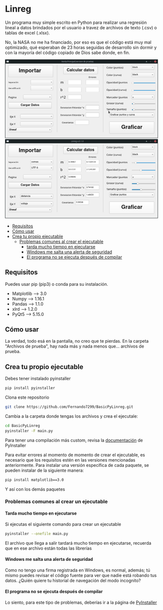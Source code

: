 # Linreg
Un programa muy simple escrito en Python para realizar una regresión lineal a datos brindados por el usuario a travez de archivos de texto (.csv) o tablas de excel (.xlsx). 

No, la NASA no me ha financiado, por eso es que el código está muy mal optimizado, qué esperaban de 23 horas seguidas de desarrollo sin dormir y con la mayoría del código copiado de Dios sabe donde, en fin.

![](ventana.png)
![](ventana2.png)

* [Requisitos](https://github.com/Fernando7299/Linreg#requisitos)
* [Cómo usar](https://github.com/Fernando7299/Linreg#c%C3%B3mo-usar)
* [Crea tu propio ejecutable](https://github.com/Fernando7299/Linreg#crea-tu-propio-ejecutable)
  * [Problemas comunes al crear el ejecutable](https://github.com/Fernando7299/Linreg#problemas-comunes-al-crear-un-ejecutable)
    * [tarda mucho tiempo en ejecutarse](https://github.com/Fernando7299/Linreg#tarda-mucho-tiempo-en-ejecutarse)
    * [Windows me salta una alerta de seguridad](https://github.com/Fernando7299/Linreg#tarda-mucho-tiempo-en-ejecutarse)
    * [El programa no se ejecuta después de compilar](https://github.com/Fernando7299/Linreg#el-programa-no-se-ejecuta-despu%C3%A9s-de-compilar)


## Requisitos
Puedes usar pip (pip3) o conda para su instalación.
- Matplotlib --> 3.0
- Numpy --> 1.16.1
- Pandas --> 1.1.0
- xlrd --> 1.2.0
- PyQt5 --> 5.15.0
## Cómo usar
La verdad, todo esá en la pantalla, no creo que te pierdas.
En la carpeta "Archivos de prueba", hay nada más y nada menos que... archivos de prueba.

## Crea tu propio ejecutable
Debes tener instalado pyinstaller 
```bash
pip install pyinstaller
```
Clona este repositorio
```bash
git clone https://github.com/Fernando7299/BasicPyLinreg.git
```
Cambia a la carpeta donde tengas los archivos y crea el ejecutale:
```bash
cd BasicPyLinreg
pyinstaller -F main.py
```
Para tener una compilación más custom, revisa la [documentación](https://www.pyinstaller.org/documentation.html) de PyInstaller 

Para evitar errores al momento de momento de crear el ejecutable, es necesario que los requisitos estén en las versiones mencionadas anteriormente. Para instalar una versión específica de cada paquete, se pueden instalar de la siguiente manera:
```bash
pip install matplotlib==3.0
```
Y así con los demás paquetes

### Problemas comunes al crear un ejecutable
#### Tarda mucho tiempo en ejecutarse
Si ejecutas el siguiente comando para crear un ejecutable
```bash
pyinstaller --onefile main.py
```
El archivo que llega a salir tardará mucho tiempo en ejecutarse, recuerda que en ese archivo están todas las librerías

#### Windows me salta una alerta de seguridad
Como no tengo una firma registrada en Windows, es normal, además; tú mismo puedes revisar el código fuente para ver que nadie está robando tus datos. ¿Quién quiere tu historial de navegación del modo incognito?

#### El programa no se ejecuta después de compilar
Lo siento, para este tipo de problemas, deberías ir a la página de [PyInstaller](https://www.pyinstaller.org/)
